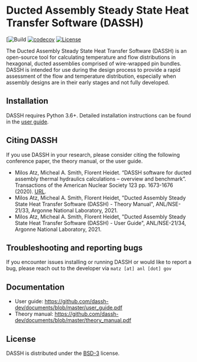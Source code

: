 # Ducted Assembly Steady State Heat Transfer Software (DASSH)

[![Build](https://github.com/github/docs/actions/workflows/ci.yml/badge.svg?branch=develop)
[![codecov](https://codecov.io/gh/dassh-dev/dassh/branch/develop/graph/badge.svg)](https://app.codecov.io/gh/dassh-dev/dassh)
[![License](https://img.shields.io/badge/License-BSD%203--Clause-blue.svg)](https://opensource.org/licenses/BSD-3-Clause)


The Ducted Assembly Steady State Heat Transfer Software (DASSH) is an open-source tool for calculating temperature and flow distributions in hexagonal, ducted assemblies comprised of wire-wrapped pin bundles. DASSH is intended for use during the design process to provide a rapid assessment of the flow and temperature distribution, especially when assembly designs are in their early stages and not fully developed.

## Installation
DASSH requires Python 3.6+. Detailed installation instructions can be found in the [user guide](https://github.com/dassh-dev/documents/blob/master/user_guide.pdf).

## Citing DASSH
If you use DASSH in your research, please consider citing the following conference paper, the theory manual, or the user guide.
* Milos Atz, Micheal A. Smith, Florent Heidet. “DASSH software for ducted assembly thermal hydraulics calculations – overview and benchmark”. Transactions of the American Nuclear Society 123 pp. 1673-1676 (2020). [URL](https://www.ans.org/pubs/transactions/article-49036/).
* Milos Atz, Micheal A. Smith, Florent Heidet, "Ducted Assembly Steady State Heat Transfer Software (DASSH) - Theory Manual", ANL/NSE-21/33, Argonne National Laboratory, 2021.
* Milos Atz, Micheal A. Smith, Florent Heidet, "Ducted Assembly Steady State Heat Transfer Software (DASSH) - User Guide", ANL/NSE-21/34, Argonne National Laboratory, 2021.

## Troubleshooting and reporting bugs
If you encounter issues installing or running DASSH or would like to report a bug, please reach out to the developer via `matz [at] anl [dot] gov`

## Documentation
* User guide: https://github.com/dassh-dev/documents/blob/master/user_guide.pdf
* Theory manual: https://github.com/dassh-dev/documents/blob/master/theory_manual.pdf

## License
DASSH is distributed under the [BSD-3](https://opensource.org/licenses/BSD-3-Clause) license.
